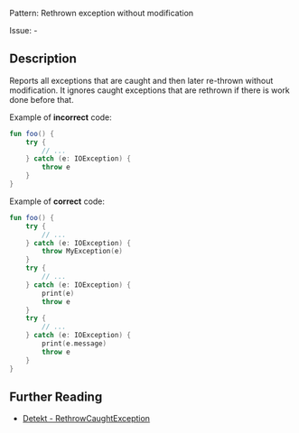 Pattern: Rethrown exception without modification

Issue: -

## Description

Reports all exceptions that are caught and then later re-thrown without modification. It ignores caught exceptions that are rethrown if there is work done before that.

Example of **incorrect** code:

```kotlin
fun foo() {
    try {
        // ...
    } catch (e: IOException) {
        throw e
    }
}
```

Example of **correct** code:

```kotlin
fun foo() {
    try {
        // ...
    } catch (e: IOException) {
        throw MyException(e)
    }
    try {
        // ...
    } catch (e: IOException) {
        print(e)
        throw e
    }
    try {
        // ...
    } catch (e: IOException) {
        print(e.message)
        throw e
    }
}
```

## Further Reading

* [Detekt - RethrowCaughtException](https://detekt.dev/docs/rules/exceptions/#rethrowcaughtexception)